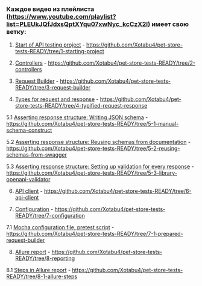 ### Каждое видео из плейлиста (https://www.youtube.com/playlist?list=PLEUkJQfJdxsQptXYqu07xwNyc_kcCzX2I) имеет свою ветку:

1. [Start of API testing project](https://www.youtube.com/watch?v=HmzT298UOy8&list=PLEUkJQfJdxsQptXYqu07xwNyc_kcCzX2I&index=1) - https://github.com/Xotabu4/pet-store-tests-READY/tree/1-starting-project

2. [Controllers](https://www.youtube.com/watch?v=zAL5ENPriE4&list=PLEUkJQfJdxsQptXYqu07xwNyc_kcCzX2I&index=2) - https://github.com/Xotabu4/pet-store-tests-READY/tree/2-controllers

3. [Request Builder](https://www.youtube.com/watch?v=tO1qiSAM-FY&list=PLEUkJQfJdxsQptXYqu07xwNyc_kcCzX2I&index=3) - https://github.com/Xotabu4/pet-store-tests-READY/tree/3-request-builder

4. [Types for request and response](https://www.youtube.com/watch?v=_LEutaiEt_0&list=PLEUkJQfJdxsQptXYqu07xwNyc_kcCzX2I&index=4) - https://github.com/Xotabu4/pet-store-tests-READY/tree/4-typified-request-response


5.1 [Asserting response structure: Writing JSON schema](https://www.youtube.com/watch?v=8iHXhABjpS4&list=PLEUkJQfJdxsQptXYqu07xwNyc_kcCzX2I&index=5&ab_channel=OleksandrKhotemskyi) - https://github.com/Xotabu4/pet-store-tests-READY/tree/5-1-manual-schema-construct

5.2 [Asserting response structure: Reusing schemas from documentation](https://www.youtube.com/watch?v=_bqxoJzsefg&list=PLEUkJQfJdxsQptXYqu07xwNyc_kcCzX2I&index=6&ab_channel=OleksandrKhotemskyi) - https://github.com/Xotabu4/pet-store-tests-READY/tree/5-2-reusing-schemas-from-swagger

5.3 [Asserting response structure: Setting up validation for every response](https://www.youtube.com/watch?v=YJ3QZFWhgwM&list=PLEUkJQfJdxsQptXYqu07xwNyc_kcCzX2I&index=7&ab_channel=OleksandrKhotemskyi) - https://github.com/Xotabu4/pet-store-tests-READY/tree/5-3-library-openapi-validator

6. [API client](https://www.youtube.com/watch?v=V80GtIqg_vw&list=PLEUkJQfJdxsQptXYqu07xwNyc_kcCzX2I&index=8) - https://github.com/Xotabu4/pet-store-tests-READY/tree/6-api-client

7. [Configuration](https://www.youtube.com/watch?v=9BjHCVG8Nqk&list=PLEUkJQfJdxsQptXYqu07xwNyc_kcCzX2I&index=9&t=899s) - https://github.com/Xotabu4/pet-store-tests-READY/tree/7-configuration

7.1 [Mocha configuration file, pretest script](https://www.youtube.com/watch?v=SiqUbyXegbQ&list=PLEUkJQfJdxsQptXYqu07xwNyc_kcCzX2I&index=10) - https://github.com/Xotabu4/pet-store-tests-READY/tree/7-1-prepared-request-builder

8. [Allure report](https://www.youtube.com/watch?v=wZEHSC53oes&list=PLEUkJQfJdxsQptXYqu07xwNyc_kcCzX2I&index=11) - https://github.com/Xotabu4/pet-store-tests-READY/tree/8-reporting

8.1 [Steps in Allure report](https://www.youtube.com/watch?v=N96drP8xGpI&list=PLEUkJQfJdxsQptXYqu07xwNyc_kcCzX2I&index=12&t=9s) - https://github.com/Xotabu4/pet-store-tests-READY/tree/8-1-allure-steps

